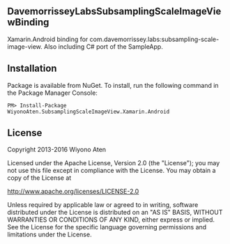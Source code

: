 ## DavemorrisseyLabsSubsamplingScaleImageViewBinding

Xamarin.Android binding for com.davemorrissey.labs:subsampling-scale-image-view. Also including C# port of the SampleApp.

## Installation

Package is available from NuGet. To install, run the following command in the Package Manager Console:
```posh
PM> Install-Package WiyonoAten.SubsamplingScaleImageView.Xamarin.Android
```

## License

Copyright 2013-2016 Wiyono Aten

Licensed under the Apache License, Version 2.0 (the "License");
you may not use this file except in compliance with the License.
You may obtain a copy of the License at

   http://www.apache.org/licenses/LICENSE-2.0

Unless required by applicable law or agreed to in writing, software
distributed under the License is distributed on an "AS IS" BASIS,
WITHOUT WARRANTIES OR CONDITIONS OF ANY KIND, either express or implied.
See the License for the specific language governing permissions and
limitations under the License.
